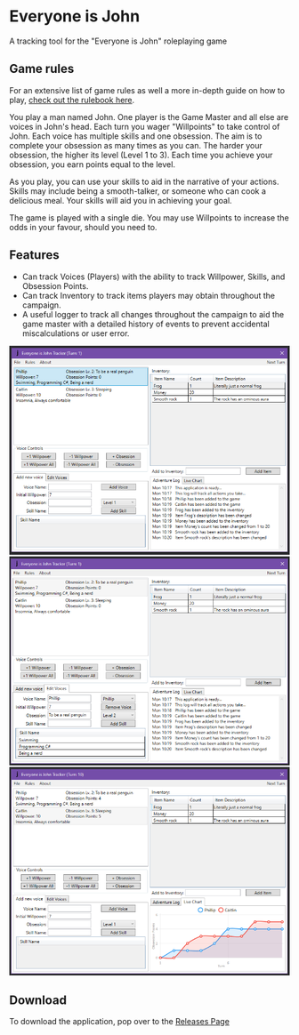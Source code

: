# Everyone is John
 A tracking tool for the "Everyone is John" roleplaying game

## Game rules
For an extensive list of game rules as well a more in-depth guide on how to play, [check out the rulebook here](https://rulebook.io/games/everyone-is-john/rules/).

You play a man named John. One player is the Game Master and all else are voices in John's head.
Each turn you wager "Willpoints" to take control of John. Each voice has multiple skills and one obsession.
The aim is to complete your obsession as many times as you can. The harder your obsession, the higher its level (Level 1 to 3).
Each time you achieve your obsession, you earn points equal to the level.

As you play, you can use your skills to aid in the narrative of your actions. Skills may include being a smooth-talker, or someone who can cook a delicious meal. Your skills will aid you in achieving your goal.

The game is played with a single die. You may use Willpoints to increase the odds in your favour, should you need to.

## Features
- Can track Voices (Players) with the ability to track Willpower, Skills, and Obsession Points.
- Can track Inventory to track items players may obtain throughout the campaign.
- A useful logger to track all changes throughout the campaign to aid the game master with a detailed history of events to prevent accidental miscalculations or user error.

![image of the application with logger](/ReadmeImages/image01.png)
![image of the application editing section](/ReadmeImages/image02.png)
![image of the application with graph](/ReadmeImages/image03.png)

## Download
To download the application, pop over to the [Releases Page](https://github.com/TimeTravelPenguin/Everyone-is-John-Tracker/releases)
